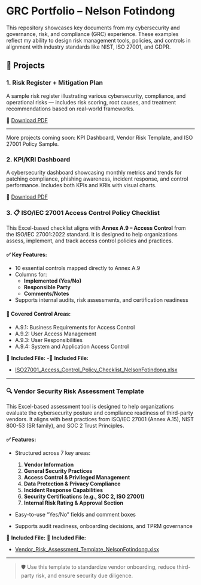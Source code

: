 # GRC Portfolio – Nelson Fotindong

This repository showcases key documents from my cybersecurity and governance, risk, and compliance (GRC) experience. These examples reflect my ability to design risk management tools, policies, and controls in alignment with industry standards like NIST, ISO 27001, and GDPR.

## 📂 Projects

### 1. Risk Register + Mitigation Plan
A sample risk register illustrating various cybersecurity, compliance, and operational risks — includes risk scoring, root causes, and treatment recommendations based on real-world frameworks.

📄 [Download PDF](./RISK%20ASSESSMENT%20TOOL%20-%20Risk%20Register.pdf)

---

More projects coming soon: KPI Dashboard, Vendor Risk Template, and ISO 27001 Policy Sample.

### 2. KPI/KRI Dashboard

A cybersecurity dashboard showcasing monthly metrics and trends for patching compliance, phishing awareness, incident response, and control performance. Includes both KPIs and KRIs with visual charts.

📄 [Download PDF](./Cybersecurity_KPI_Dashboard_NelsonFotindong.pdf)


### 3. 📋 ISO/IEC 27001 Access Control Policy Checklist

This Excel-based checklist aligns with **Annex A.9 – Access Control** from the ISO/IEC 27001:2022 standard. It is designed to help organizations assess, implement, and track access control policies and practices.

#### ✅ Key Features:
- 10 essential controls mapped directly to Annex A.9
- Columns for:
  - **Implemented (Yes/No)**
  - **Responsible Party**
  - **Comments/Notes**
- Supports internal audits, risk assessments, and certification readiness

#### 🔐 Covered Control Areas:
- A.9.1: Business Requirements for Access Control  
- A.9.2: User Access Management  
- A.9.3: User Responsibilities  
- A.9.4: System and Application Access Control

📁 **Included File:**
-📁 **Included File:**
- [ISO27001_Access_Control_Policy_Checklist_NelsonFotindong.xlsx](./Access_Control_Policy/ISO27001_Access_Control_Policy_Checklist_NelsonFotindong.xlsx)


---
### 🔍 Vendor Security Risk Assessment Template

This Excel-based assessment tool is designed to help organizations evaluate the cybersecurity posture and compliance readiness of third-party vendors. It aligns with best practices from ISO/IEC 27001 (Annex A.15), NIST 800-53 (SR family), and SOC 2 Trust Principles.

#### ✅ Features:
- Structured across 7 key areas:
  1. **Vendor Information**
  2. **General Security Practices**
  3. **Access Control & Privileged Management**
  4. **Data Protection & Privacy Compliance**
  5. **Incident Response Capabilities**
  6. **Security Certifications (e.g., SOC 2, ISO 27001)**
  7. **Internal Risk Rating & Approval Section**

- Easy-to-use “Yes/No” fields and comment boxes
- Supports audit readiness, onboarding decisions, and TPRM governance

📁 **Included File:**
📁 **Included File:**
- [Vendor_Risk_Assessment_Template_NelsonFotindong.xlsx](./Vendor_Risk_Assessment/Vendor_Risk_Assessment_Template_NelsonFotindong.xlsx)


---

> 🛡️ Use this template to standardize vendor onboarding, reduce third-party risk, and ensure security due diligence.

